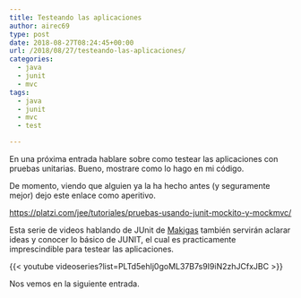 ```yaml
---
title: Testeando las aplicaciones
author: airec69
type: post
date: 2018-08-27T08:24:45+00:00
url: /2018/08/27/testeando-las-aplicaciones/
categories:
  - java
  - junit
  - mvc
tags:
  - java
  - junit
  - mvc
  - test

---
```

En una próxima entrada hablare sobre como testear las aplicaciones con pruebas unitarias. Bueno, mostrare como lo hago en mi código.

De momento, viendo que alguien ya la ha hecho antes (y seguramente mejor) dejo este enlace como aperitivo.

<a href="https://platzi.com/jee/tutoriales/pruebas-usando-junit-mockito-y-mockmvc/" target="_blank" rel="noopener">https://platzi.com/jee/tutoriales/pruebas-usando-junit-mockito-y-mockmvc/</a>

Esta serie de videos hablando de JUnit de <a href="https://www.youtube.com/channel/UCQufRmIMRTLdRxTsXCh4-5w" target="_blank" rel="noopener">Makigas</a> también servirán aclarar ideas y conocer lo básico de JUNIT, el cual es practicamente imprescindible para testear las aplicaciones.

{{< youtube videoseries?list=PLTd5ehIj0goML37B7s9I9iN2zhJCfxJBC >}}

Nos vemos en la siguiente entrada.